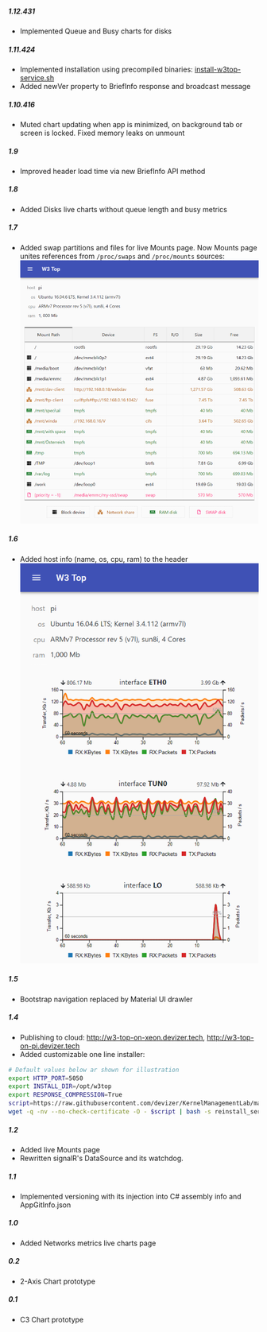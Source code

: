 ##### 1.12.431
- Implemented Queue and Busy charts for disks
##### 1.11.424
- Implemented installation using precompiled binaries: [install-w3top-service.sh](https://github.com/devizer/w3top-bin#reinstallation-of-precompiled-binaries)
- Added newVer property to BriefInfo response and broadcast message
##### 1.10.416
- Muted chart updating when app is minimized, on background tab or screen is locked. Fixed memory leaks on unmount
##### 1.9
- Improved header load time via new BriefInfo API method
##### 1.8
- Added Disks live charts without queue length and busy metrics
##### 1.7
- Added swap partitions and files for live Mounts page. Now Mounts page unites references from `/proc/swaps` and `/proc/mounts` sources:
![Mounts](https://github.com/devizer/KernelManagementLab/raw/master/images/Mounts-and-Swaps-v2.png "mounts and swaps") 
##### 1.6 
- Added host info (name, os, cpu, ram) to the header
![Mounts](https://github.com/devizer/KernelManagementLab/raw/master/images/Networks-Live-Chart.png "Network metrics live chart")
##### 1.5
- Bootstrap navigation replaced by Material UI drawler
##### 1.4 
- Publishing to cloud: http://w3-top-on-xeon.devizer.tech, http://w3-top-on-pi.devizer.tech
- Added customizable one line installer:
```bash
# Default values below ar shown for illustration
export HTTP_PORT=5050
export INSTALL_DIR=/opt/w3top
export RESPONSE_COMPRESSION=True
script=https://raw.githubusercontent.com/devizer/KernelManagementLab/master/build-w3-dashboard.sh
wget -q -nv --no-check-certificate -O - $script | bash -s reinstall_service 
```
 
##### 1.2
- Added live Mounts page
- Rewritten signalR's DataSource and its watchdog.
##### 1.1
- Implemented versioning with its injection into C# assembly info and AppGitInfo.json
##### 1.0
- Added Networks metrics live charts page
##### 0.2
- 2-Axis Chart prototype
##### 0.1
- C3 Chart prototype
